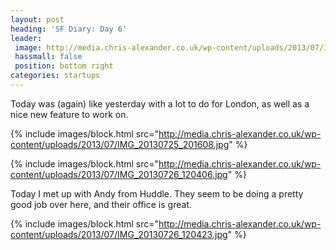 ```yaml
---
layout: post
heading: 'SF Diary: Day 6'
leader:
 image: http://media.chris-alexander.co.uk/wp-content/uploads/2013/07/IMG_20130725_201553.jpg
 hassmall: false
 position: bottom right
categories: startups
---
```


Today was (again) like yesterday with a lot to do for London, as well as a nice new feature to work on.

{% include images/block.html src="http://media.chris-alexander.co.uk/wp-content/uploads/2013/07/IMG_20130725_201608.jpg" %}

{% include images/block.html src="http://media.chris-alexander.co.uk/wp-content/uploads/2013/07/IMG_20130726_120406.jpg" %}

Today I met up with Andy from Huddle. They seem to be doing a pretty good job over here, and their office is great.

 

{% include images/block.html src="http://media.chris-alexander.co.uk/wp-content/uploads/2013/07/IMG_20130726_120423.jpg" %}

 
